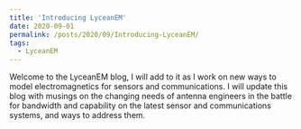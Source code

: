 ```yaml
---
title: 'Introducing LyceanEM'
date: 2020-09-01
permalink: /posts/2020/09/Introducing-LyceanEM/
tags:
  - LyceanEM
---
```


Welcome to the LyceanEM blog, I will add to it as I work on new ways to model electromagnetics for sensors and communications. I will update this blog with musings on the changing needs of antenna engineers in the battle for bandwidth and capability on the latest sensor and communications systems, and ways to address them.
